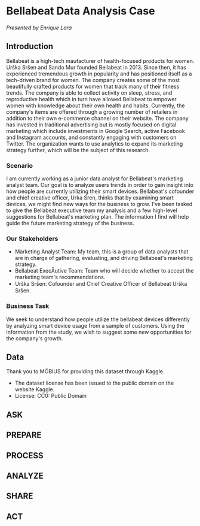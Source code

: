 # Bellabeat Data Analysis Case
*Presented by Enrique Lara*

## Introduction
Bellabeat is a high-tech maufacturer of health-focused products for women. Urška Sršen and Sando Mur founded Bellabeat in 2013. Since then, it has experienced tremendous growth in popularity and has positioned itself as a tech-driven brand for women. The company creates some of the most beautifully crafted products for women that track many of their fitness trends. The company is able to collect activity on sleep, stress, and reproductive health which in turn have allowed Bellabeat to empower women with knowledge about their own health and habits. Currently, the company's items are offered through a growing number of retailers in addition to their own e-commerce channel on their website. The company has invested in traditional advertising but is mostly focused on digital marketing which include investments in Google Search, active Facebook and Instagram accounts, and constantly engaging with customers on Twitter. The organization wants to use analytics to expand its marketing strategy further, which will be the subject of this research.

### Scenario
I am currently working as a junior data analyst for Bellabeat's marketing analyst team. Our goal is to analyze users trends in order to gain insight into how people are currently utilizing their smart devices. Bellabeat's cofounder and chief creative officer, Urka Sren, thinks that by examining smart devices, we might find new ways for the business to grow. I've been tasked to give the Bellabeat executive team  my analysis and a few high-level suggestions for Bellabeat's marketing plan. The information I find will help guide the future marketing strategy of the business.

### Our Stakeholders
- Marketing Analyst Team: My team, this is a group of data analysts that are in charge of gathering, evaluating, and driving Bellabeat's marketing strategy.
- Bellabeat ExecÅutive Team: Team who will decide whether to accept the marketing team's recommendations.
- Urška Sršen: Cofounder and Chief Creative Oﬃcer of Bellabeat Urška Sršen.

### Business Task
We seek to understand how people utilize the bellabeat devices differently by analyzing smart device usage from a sample of customers. Using the information from the study, we wish to suggest some new opportunities for the company's growth.

## Data
Thank you to MÖBIUS for providing this dataset through Kaggle.

- The dataset license has been issued to the public domain on the website Kaggle. 
- License: CC0: Public Domain

## ASK

## PREPARE

## PROCESS

## ANALYZE

## SHARE 

## ACT


